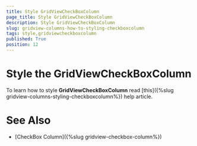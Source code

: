 ```yaml
---
title: Style GridViewCheckBoxColumn
page_title: Style GridViewCheckBoxColumn
description: Style GridViewCheckBoxColumn
slug: gridview-columns-how-to-styling-checkboxcolumn
tags: style,gridviewcheckboxcolumn
published: True
position: 12
---
```

# Style the GridViewCheckBoxColumn

To learn how to style __GridViewCheckBoxColumn__ read [this]({%slug gridview-columns-styling-checkboxcolumn%}) help article.

# See Also

 * [CheckBox Column]({%slug gridview-checkbox-column%})
